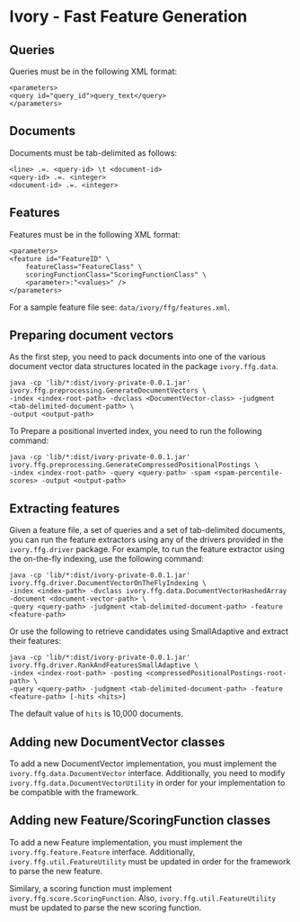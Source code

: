 Ivory - Fast Feature Generation
====================

Queries
------
Queries must be in the following XML format:

	<parameters>
	<query id="query_id">query_text</query>
	</parameters>

Documents
--------
Documents must be tab-delimited as follows:

	<line> .=. <query-id> \t <document-id>
	<query-id> .=. <integer>
	<document-id> .=. <integer>

Features
--------
Features must be in the following XML format:

	<parameters>
	<feature id="FeatureID" \
		featureClass="FeatureClass" \
		scoringFunctionClass="ScoringFunctionClass" \
		<parameter>:"<values>" />
	</parameters>

For a sample feature file see: `data/ivory/ffg/features.xml`.

Preparing document vectors
--------------------------
As the first step, you need to pack documents into one of the various document vector data structures located in the package `ivory.ffg.data`.

	java -cp 'lib/*:dist/ivory-private-0.0.1.jar' ivory.ffg.preprocessing.GenerateDocumentVectors \
	-index <index-root-path> -dvclass <DocumentVector-class> -judgment <tab-delimited-document-path> \
	-output <output-path>

To Prepare a positional inverted index, you need to run the following command:

	java -cp 'lib/*:dist/ivory-private-0.0.1.jar' ivory.ffg.preprocessing.GenerateCompressedPositionalPostings \
	-index <index-root-path> -query <query-path> -spam <spam-percentile-scores> -output <output-path>


Extracting features
-------------------
Given a feature file, a set of queries and a set of tab-delimited documents, you can run the feature extractors using any of the drivers provided in the `ivory.ffg.driver` package. For example, to run the feature extractor using the on-the-fly indexing, use the following command:

	java -cp 'lib/*:dist/ivory-private-0.0.1.jar' ivory.ffg.driver.DocumentVectorOnTheFlyIndexing \
	-index <index-path> -dvclass ivory.ffg.data.DocumentVectorHashedArray -document <document-vector-path> \
	-query <query-path> -judgment <tab-delimited-document-path> -feature <feature-path>

Or use the following to retrieve candidates using SmallAdaptive and extract their features:

	java -cp 'lib/*:dist/ivory-private-0.0.1.jar' ivory.ffg.driver.RankAndFeaturesSmallAdaptive \
	-index <index-root-path> -posting <compressedPositionalPostings-root-path> \
	-query <query-path> -judgment <tab-delimited-document-path> -feature <feature-path> [-hits <hits>]

The default value of `hits` is 10,000 documents.

Adding new DocumentVector classes
---------------------------------
To add a new DocumentVector implementation, you must implement the `ivory.ffg.data.DocumentVector` interface. Additionally,
you need to modify `ivory.ffg.data.DocumentVectorUtility` in order for your implementation to be compatible with the
framework.

Adding new Feature/ScoringFunction classes
--------------------------
To add a new Feature implementation, you must implement the `ivory.ffg.feature.Feature` interface. Additionally, `ivory.ffg.util.FeatureUtility` must be updated in order for the framework to parse the new feature.

Similary, a scoring function must implement `ivory.ffg.score.ScoringFunction`. Also, `ivory.ffg.util.FeatureUtility` must be updated to parse the new scoring function.

